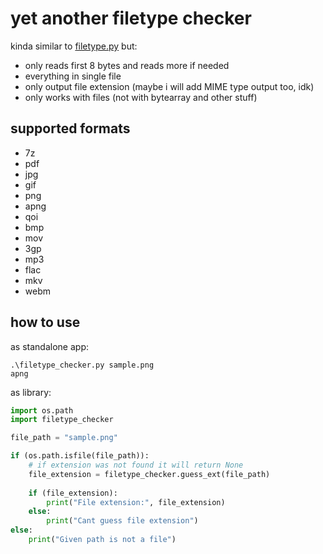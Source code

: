 # yet another filetype checker

kinda similar to [filetype.py](https://github.com/h2non/filetype.py) but:
- only reads first 8 bytes and reads more if needed
- everything in single file
- only output file extension (maybe i will add MIME type output too, idk)
- only works with files (not with bytearray and other stuff)

## supported formats
- 7z
- pdf
- jpg
- gif
- png
- apng
- qoi
- bmp
- mov
- 3gp
- mp3
- flac
- mkv
- webm

## how to use
as standalone app:
```shell
.\filetype_checker.py sample.png
apng
```

as library:
```python
import os.path
import filetype_checker

file_path = "sample.png"

if (os.path.isfile(file_path)):
    # if extension was not found it will return None
    file_extension = filetype_checker.guess_ext(file_path)
    
    if (file_extension):
        print("File extension:", file_extension)
    else:
        print("Cant guess file extension")
else:
    print("Given path is not a file")
```